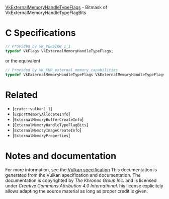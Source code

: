 [VkExternalMemoryHandleTypeFlags](https://www.khronos.org/registry/vulkan/specs/1.3-extensions/man/html/VkExternalMemoryHandleTypeFlags.html) - Bitmask of VkExternalMemoryHandleTypeFlagBits

# C Specifications
```c
// Provided by VK_VERSION_1_1
typedef VkFlags VkExternalMemoryHandleTypeFlags;
```
or the equivalent
```c
// Provided by VK_KHR_external_memory_capabilities
typedef VkExternalMemoryHandleTypeFlags VkExternalMemoryHandleTypeFlagsKHR;
```

# Related
- [`crate::vulkan1_1`]
- [`ExportMemoryAllocateInfo`]
- [`ExternalMemoryBufferCreateInfo`]
- [`ExternalMemoryHandleTypeFlagBits`]
- [`ExternalMemoryImageCreateInfo`]
- [`ExternalMemoryProperties`]

# Notes and documentation
For more information, see the [Vulkan specification](https://www.khronos.org/registry/vulkan/specs/1.3-extensions/html/vkspec.html)
This documentation is generated from the Vulkan specification and documentation.
The documentation is copyrighted by *The Khronos Group Inc.* and is licensed under *Creative Commons Attribution 4.0 International*.
his license explicitely allows adapting the source material as long as proper credit is given.
        